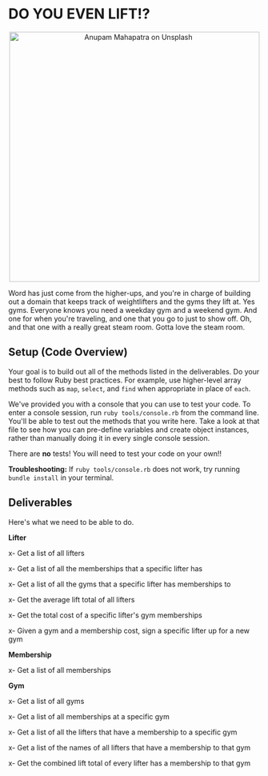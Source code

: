 # DO YOU EVEN LIFT!?

<p align="center">
  <img src="https://curriculum-content.s3.amazonaws.com/module-1/ruby-oo-relationships/gym-membership-exercise/Image_122_GymGoers.png" alt="Anupam Mahapatra on Unsplash" width="500"/>
</p>

Word has just come from the higher-ups, and you're in charge of building out a domain that keeps track of weightlifters and the gyms they lift at.  Yes gyms. Everyone knows you need a weekday gym and a weekend gym. And one for when you're traveling, and one that you go to just to show off.  Oh, and that one with a really great steam room.  Gotta love the steam room.

## Setup (Code Overview)

Your goal is to build out all of the methods listed in the deliverables. Do your best to follow Ruby best practices. For example, use higher-level array methods such as `map`, `select`, and `find` when appropriate in place of `each`.

We've provided you with a console that you can use to test your code. To enter a console session, run `ruby tools/console.rb` from the command line. You'll be able to test out the methods that you write here. Take a look at that file to see how you can pre-define variables and create object instances, rather than manually doing it in every single console session.

There are **no** tests! You will need to test your code on your own!!

**Troubleshooting:** If `ruby tools/console.rb` does not work, try running `bundle install` in your terminal.

## Deliverables

Here's what we need to be able to do.

**Lifter**

  x- Get a list of all lifters

  x- Get a list of all the memberships that a specific lifter has

  x- Get a list of all the gyms that a specific lifter has memberships to

  x- Get the average lift total of all lifters

  x- Get the total cost of a specific lifter's gym memberships

  x- Given a gym and a membership cost, sign a specific lifter up for a new gym

**Membership**

  x- Get a list of all memberships

**Gym**

  x- Get a list of all gyms

  x- Get a list of all memberships at a specific gym
 
  x- Get a list of all the lifters that have a membership to a specific gym

  x- Get a list of the names of all lifters that have a membership to that gym

  x- Get the combined lift total of every lifter has a membership to that gym
